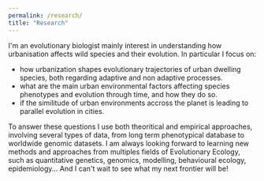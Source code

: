 ```yaml
---
permalink: /research/
title: "Research"
---
```



I'm an evolutionary biologist mainly interest in understanding how urbanisation affects wild species and their evolution. In particular I focus on:
- how urbanization shapes evolutionary trajectories of urban dwelling species, both regarding adaptive and non adaptive processes.
- what are the main urban environmental factors affecting species phenotypes and evolution through time, and how they do so.
- if the similitude of urban environments accross the planet is leading to parallel evolution in cities.

To answer these questions I use both theoritical and empirical approaches, involving several types of data, from long term phenotypical database to worldwide genomic datasets. I am always looking forward to learning new methods and approaches from multiples fields of Evolutionary Ecology, such as quantitative genetics, genomics, modelling, behavioural ecology, epidemiology... And I can't wait to see what my next frontier will be!

